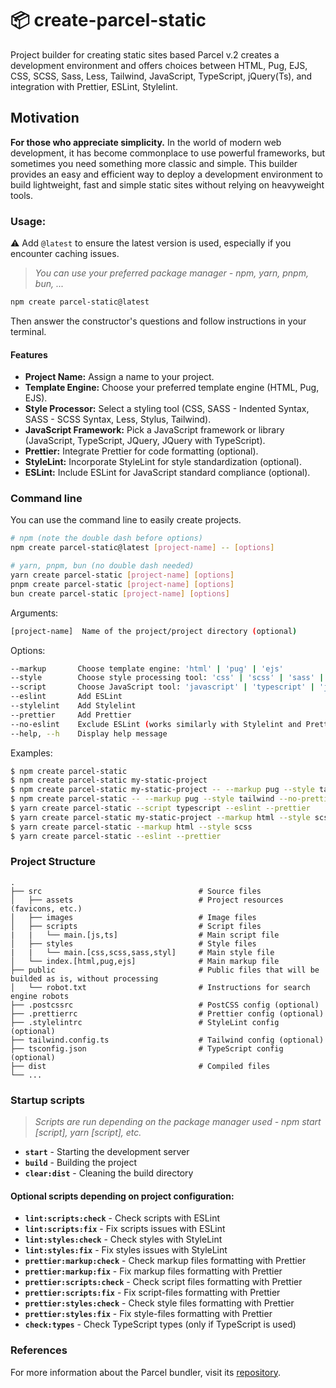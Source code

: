 # 📦 create-parcel-static
Project builder for creating static sites based Parcel v.2 creates a development environment and offers choices between HTML, Pug, EJS, CSS, SCSS, Sass, Less, Tailwind, JavaScript, TypeScript, jQuery(Ts), and integration with Prettier, ESLint, Stylelint.

## Motivation
**For those who appreciate simplicity.** In the world of modern web development, it has become commonplace to use powerful frameworks, but sometimes you need something more classic and simple.
This builder provides an easy and efficient way to deploy a development environment to build lightweight, fast and simple static sites without relying on heavyweight tools.

### Usage: 
⚠️ Add `@latest` to ensure the latest version is used, especially if you encounter caching issues.

> _You can use your preferred package manager - npm, yarn, pnpm, bun, ..._
```bash
npm create parcel-static@latest
```
Then answer the constructor's questions and follow instructions in your terminal.

#### Features
- **Project Name:** Assign a name to your project.
- **Template Engine:** Choose your preferred template engine (HTML, Pug, EJS).
- **Style Processor:** Select a styling tool (CSS, SASS - Indented Syntax, SASS - SCSS Syntax, Less, Stylus, Tailwind).
- **JavaScript Framework:** Pick a JavaScript framework or library (JavaScript, TypeScript, JQuery, JQuery with TypeScript).
- **Prettier:** Integrate Prettier for code formatting (optional).
- **StyleLint:** Incorporate StyleLint for style standardization (optional).
- **ESLint:** Include ESLint for JavaScript standard compliance (optional).

### Command line
You can use the command line to easily create projects. 

```bash
# npm (note the double dash before options)
npm create parcel-static@latest [project-name] -- [options]

# yarn, pnpm, bun (no double dash needed)
yarn create parcel-static [project-name] [options]
pnpm create parcel-static [project-name] [options]
bun create parcel-static [project-name] [options]
```
Arguments:
```bash
[project-name]  Name of the project/project directory (optional)
```
Options:
```bash
--markup       Choose template engine: 'html' | 'pug' | 'ejs'
--style        Choose style processing tool: 'css' | 'scss' | 'sass' | 'stylus' | 'less' | 'tailwind'
--script       Choose JavaScript tool: 'javascript' | 'typescript' | 'jquery' | 'jqueryts'
--eslint       Add ESLint
--stylelint    Add Stylelint
--prettier     Add Prettier
--no-eslint    Exclude ESLint (works similarly with Stylelint and Prettier)
--help, --h    Display help message
```
Examples:
```bash
$ npm create parcel-static
$ npm create parcel-static my-static-project
$ npm create parcel-static my-static-project -- --markup pug --style tailwind
$ npm create parcel-static -- --markup pug --style tailwind --no-prettier
$ yarn create parcel-static --script typescript --eslint --prettier
$ yarn create parcel-static my-static-project --markup html --style scss
$ yarn create parcel-static --markup html --style scss
$ yarn create parcel-static --eslint --prettier

```
### Project Structure
    .
    ├── src                                   # Source files
    │   ├── assets                            # Project resources (favicons, etc.)
    │   ├── images                            # Image files
    │   ├── scripts                           # Script files
    |   |   └── main.[js,ts]                  # Main script file
    │   ├── styles                            # Style files
    |   |   └── main.[css,scss,sass,styl]     # Main style file    
    │   └── index.[html,pug,ejs]              # Main markup file
    ├── public                                # Public files that will be builded as is, without processing
    │   └── robot.txt                         # Instructions for search engine robots
    ├── .postcssrc                            # PostCSS config (optional)
    ├── .prettierrc                           # Prettier config (optional)
    ├── .stylelintrc                          # StyleLint config (optional)
    ├── tailwind.config.ts                    # Tailwind config (optional)    
    ├── tsconfig.json                         # TypeScript config (optional)    
    ├── dist                                  # Compiled files
    └── ...
### Startup scripts
> _Scripts are run depending on the package manager used - npm start [script], yarn [script], etc._
- **`start`** - Starting the development server 
- **`build`** - Building the project
- **`clear:dist`** - Cleaning the build directory
#### Optional scripts depending on project configuration:
- **`lint:scripts:check`** - Check scripts with ESLint
- **`lint:scripts:fix`** - Fix scripts issues with ESLint
- **`lint:styles:check`** - Check styles with StyleLint
- **`lint:styles:fix`** - Fix styles issues with StyleLint
- **`prettier:markup:check`** - Check markup files formatting with Prettier
- **`prettier:markup:fix`** - Fix markup files formatting with Prettier
- **`prettier:scripts:check`** - Check script files formatting with Prettier
- **`prettier:scripts:fix`** - Fix script-files formatting with Prettier
- **`prettier:styles:check`** - Check style files formatting with Prettier
- **`prettier:styles:fix`** - Fix style-files formatting with Prettier
- **`check:types`** - Check TypeScript types (only if TypeScript is used)

### References
For more information about the Parcel bundler, visit its [repository](https://github.com/parcel-bundler/parcel).  

